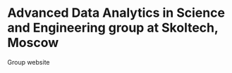 Advanced Data Analytics in Science and Engineering group at Skoltech, Moscow
=====================================

Group  website
